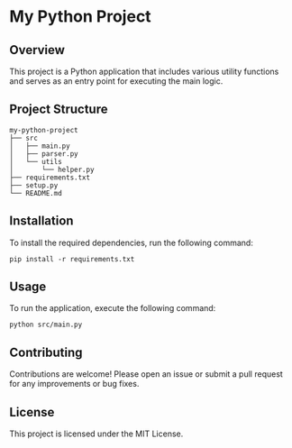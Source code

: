 # My Python Project

## Overview
This project is a Python application that includes various utility functions and serves as an entry point for executing the main logic.

## Project Structure
```
my-python-project
├── src
│   ├── main.py
│   ├── parser.py
│   └── utils
│       └── helper.py
├── requirements.txt
├── setup.py
└── README.md
```

## Installation
To install the required dependencies, run the following command:

```
pip install -r requirements.txt
```

## Usage
To run the application, execute the following command:

```
python src/main.py
```

## Contributing
Contributions are welcome! Please open an issue or submit a pull request for any improvements or bug fixes.

## License
This project is licensed under the MIT License.